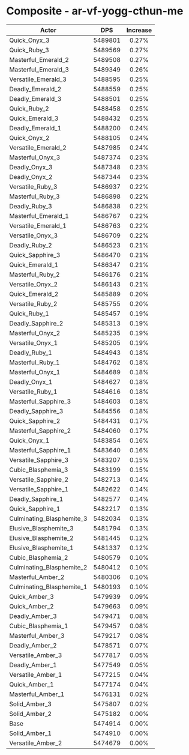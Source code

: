 # Composite - ar-vf-yogg-cthun-me
| Actor | DPS | Increase |
|---|:---:|:---:|
|Quick_Onyx_3|5489801|0.27%|
|Quick_Ruby_3|5489569|0.27%|
|Masterful_Emerald_2|5489508|0.27%|
|Masterful_Emerald_3|5489349|0.26%|
|Versatile_Emerald_3|5488595|0.25%|
|Deadly_Emerald_2|5488559|0.25%|
|Deadly_Emerald_3|5488501|0.25%|
|Quick_Ruby_2|5488458|0.25%|
|Quick_Emerald_3|5488432|0.25%|
|Deadly_Emerald_1|5488200|0.24%|
|Quick_Onyx_2|5488105|0.24%|
|Versatile_Emerald_2|5487985|0.24%|
|Masterful_Onyx_3|5487374|0.23%|
|Deadly_Onyx_3|5487348|0.23%|
|Deadly_Onyx_2|5487344|0.23%|
|Versatile_Ruby_3|5486937|0.22%|
|Masterful_Ruby_3|5486898|0.22%|
|Deadly_Ruby_3|5486838|0.22%|
|Masterful_Emerald_1|5486767|0.22%|
|Versatile_Emerald_1|5486763|0.22%|
|Versatile_Onyx_3|5486709|0.22%|
|Deadly_Ruby_2|5486523|0.21%|
|Quick_Sapphire_3|5486470|0.21%|
|Quick_Emerald_1|5486347|0.21%|
|Masterful_Ruby_2|5486176|0.21%|
|Versatile_Onyx_2|5486143|0.21%|
|Quick_Emerald_2|5485889|0.20%|
|Versatile_Ruby_2|5485755|0.20%|
|Quick_Ruby_1|5485457|0.19%|
|Deadly_Sapphire_2|5485313|0.19%|
|Masterful_Onyx_2|5485235|0.19%|
|Versatile_Onyx_1|5485205|0.19%|
|Deadly_Ruby_1|5484943|0.18%|
|Masterful_Ruby_1|5484762|0.18%|
|Masterful_Onyx_1|5484689|0.18%|
|Deadly_Onyx_1|5484627|0.18%|
|Versatile_Ruby_1|5484616|0.18%|
|Masterful_Sapphire_3|5484603|0.18%|
|Deadly_Sapphire_3|5484556|0.18%|
|Quick_Sapphire_2|5484431|0.17%|
|Masterful_Sapphire_2|5484060|0.17%|
|Quick_Onyx_1|5483854|0.16%|
|Masterful_Sapphire_1|5483640|0.16%|
|Versatile_Sapphire_3|5483207|0.15%|
|Cubic_Blasphemia_3|5483199|0.15%|
|Versatile_Sapphire_2|5482713|0.14%|
|Versatile_Sapphire_1|5482622|0.14%|
|Deadly_Sapphire_1|5482577|0.14%|
|Quick_Sapphire_1|5482217|0.13%|
|Culminating_Blasphemite_3|5482034|0.13%|
|Elusive_Blasphemite_3|5481794|0.13%|
|Elusive_Blasphemite_2|5481445|0.12%|
|Elusive_Blasphemite_1|5481337|0.12%|
|Cubic_Blasphemia_2|5480579|0.10%|
|Culminating_Blasphemite_2|5480412|0.10%|
|Masterful_Amber_2|5480306|0.10%|
|Culminating_Blasphemite_1|5480193|0.10%|
|Quick_Amber_3|5479939|0.09%|
|Quick_Amber_2|5479663|0.09%|
|Deadly_Amber_3|5479471|0.08%|
|Cubic_Blasphemia_1|5479457|0.08%|
|Masterful_Amber_3|5479217|0.08%|
|Deadly_Amber_2|5478571|0.07%|
|Versatile_Amber_3|5477817|0.05%|
|Deadly_Amber_1|5477549|0.05%|
|Versatile_Amber_1|5477215|0.04%|
|Quick_Amber_1|5477174|0.04%|
|Masterful_Amber_1|5476131|0.02%|
|Solid_Amber_3|5475807|0.02%|
|Solid_Amber_2|5475182|0.00%|
|Base|5474914|0.00%|
|Solid_Amber_1|5474910|0.00%|
|Versatile_Amber_2|5474679|0.00%|
